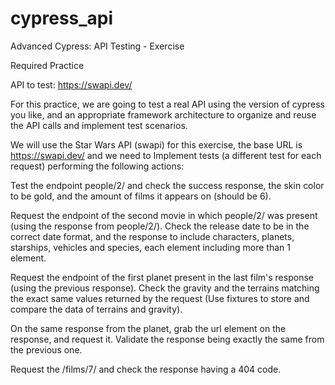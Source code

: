 # cypress_api

Advanced Cypress: API Testing - Exercise

Required Practice

API to test: https://swapi.dev/

For this practice, we are going to test a real API using the version of cypress you like,  and an appropriate framework architecture to organize and reuse the API calls and implement test scenarios.

We will use the Star Wars API (swapi) for this exercise, the base URL is https://swapi.dev/ and we need to Implement tests (a different test for each request) performing the following actions:

Test the endpoint people/2/ and check the success response, the skin color to be gold, and the amount of films it appears on (should be 6).

Request the endpoint of the second movie in which people/2/ was present (using the response from people/2/). Check the release date to be in the correct date format, and the response to include characters, planets, starships, vehicles and species, each element including more than 1 element.

Request the endpoint of the first planet present in the last film's response (using the previous response). Check the gravity and the terrains matching the exact same values returned by the request (Use fixtures to store and compare the data of terrains and gravity).

On the same response from the planet, grab the url element on the response, and request it. Validate the response being exactly the same from the previous one.

Request the /films/7/ and check the response having a 404 code.

